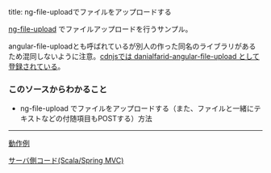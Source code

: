 title: ng-file-uploadでファイルをアップロードする

[ng-file-upload](https://github.com/danialfarid/ng-file-upload) でファイルアップロードを行うサンプル。

angular-file-uploadとも呼ばれているが別人の作った同名のライブラリがあるため混同しないように注意。[cdnjsでは danialfarid-angular-file-upload として登録されている](https://cdnjs.com/libraries/danialfarid-angular-file-upload)。

### このソースからわかること

- ng-file-upload でファイルをアップロードする（また、ファイルと一緒にテキストなどの付随項目もPOSTする）方法

<hr>

[動作例](${contextRoot}/upload.html)

[サーバ側コード(Scala/Spring MVC)](${contextRoot}/src/examples/scala/com/walbrix/spring/UploadRequestHandler.scala)
